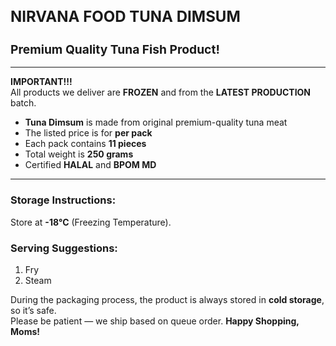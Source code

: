 <h1 style="font-size: 1.5rem; font-weight: bold;">NIRVANA FOOD TUNA DIMSUM</h1>

<h2 style="font-size: 1.2rem; font-weight: bold;">Premium Quality Tuna Fish Product!</h2>

---

**IMPORTANT!!!**  
All products we deliver are **FROZEN** and from the **LATEST PRODUCTION** batch.

- **Tuna Dimsum** is made from original premium-quality tuna meat
- The listed price is for **per pack**
- Each pack contains **11 pieces**
- Total weight is **250 grams**
- Certified **HALAL** and **BPOM MD**

---

### Storage Instructions:

Store at **-18°C** (Freezing Temperature).

### Serving Suggestions:

1. Fry
2. Steam

During the packaging process, the product is always stored in **cold storage**, so it’s safe.  
Please be patient — we ship based on queue order. **Happy Shopping, Moms!**
